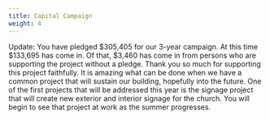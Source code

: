 ```yaml
---
title: Capital Campaign
weight: 4
---
```


Update: You have pledged $305,405 for our 3-year campaign. At this time $133,695 has come in. Of that, $3,460 has come in from persons who are supporting the project without a pledge. Thank you so much for supporting this project faithfully. It is amazing what can be done when we have a common project that will sustain our building, hopefully into the future. 
One of the first projects that will be addressed this year is the signage project that will create new exterior and interior signage for the church. You will begin to see that project at work as the summer progresses.